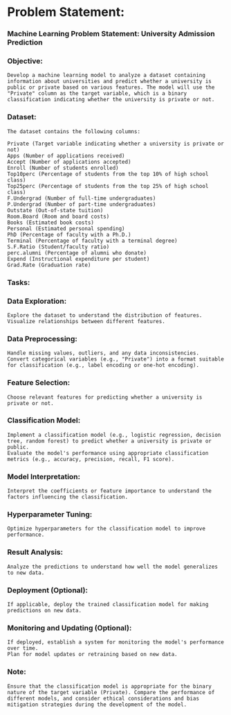 # Problem Statement:


### Machine Learning Problem Statement: University Admission Prediction

### Objective:
    Develop a machine learning model to analyze a dataset containing information about universities and predict whether a university is public or private based on various features. The model will use the "Private" column as the target variable, which is a binary classification indicating whether the university is private or not.

### Dataset:
    The dataset contains the following columns:

    Private (Target variable indicating whether a university is private or not)
    Apps (Number of applications received)
    Accept (Number of applications accepted)
    Enroll (Number of students enrolled)
    Top10perc (Percentage of students from the top 10% of high school class)
    Top25perc (Percentage of students from the top 25% of high school class)
    F.Undergrad (Number of full-time undergraduates)
    P.Undergrad (Number of part-time undergraduates)
    Outstate (Out-of-state tuition)
    Room.Board (Room and board costs)
    Books (Estimated book costs)
    Personal (Estimated personal spending)
    PhD (Percentage of faculty with a Ph.D.)
    Terminal (Percentage of faculty with a terminal degree)
    S.F.Ratio (Student/faculty ratio)
    perc.alumni (Percentage of alumni who donate)
    Expend (Instructional expenditure per student)
    Grad.Rate (Graduation rate)

### Tasks:

### Data Exploration:

    Explore the dataset to understand the distribution of features.
    Visualize relationships between different features.
### Data Preprocessing:

    Handle missing values, outliers, and any data inconsistencies.
    Convert categorical variables (e.g., "Private") into a format suitable for classification (e.g., label encoding or one-hot encoding).
### Feature Selection:

    Choose relevant features for predicting whether a university is private or not.
### Classification Model:

    Implement a classification model (e.g., logistic regression, decision tree, random forest) to predict whether a university is private or public.
    Evaluate the model's performance using appropriate classification metrics (e.g., accuracy, precision, recall, F1 score).
### Model Interpretation:

    Interpret the coefficients or feature importance to understand the factors influencing the classification.
### Hyperparameter Tuning:

    Optimize hyperparameters for the classification model to improve performance.
### Result Analysis:

    Analyze the predictions to understand how well the model generalizes to new data.
### Deployment (Optional):

    If applicable, deploy the trained classification model for making predictions on new data.
### Monitoring and Updating (Optional):

    If deployed, establish a system for monitoring the model's performance over time.
    Plan for model updates or retraining based on new data.
### Note:
    Ensure that the classification model is appropriate for the binary nature of the target variable (Private). Compare the performance of different models, and consider ethical considerations and bias mitigation strategies during the development of the model.
